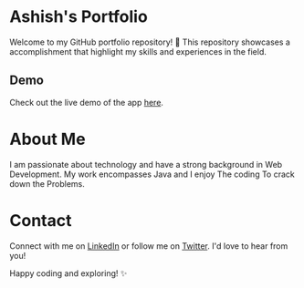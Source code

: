 # Ashish's Portfolio

Welcome to my GitHub portfolio repository! 🌟 This repository showcases a accomplishment that highlight my skills and experiences in the field.

## Demo

Check out the live demo of the app [here](https://ashishpatil7507.github.io/Portfolio-ashish/).

# About Me

I am passionate about technology and have a strong background in Web Development. My work encompasses Java and I enjoy The coding To crack down the Problems.

# Contact

Connect with me on [LinkedIn](https://linkedin.com/in/ashishpatil7507) or follow me on [Twitter](https://twitter.com/yourusername). I'd love to hear from you!

Happy coding and exploring! ✨
